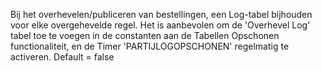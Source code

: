 Bij het overhevelen/publiceren van bestellingen, een Log-tabel bijhouden voor elke overgehevelde regel. Het is aanbevolen om de 'Overhevel Log' tabel toe te voegen in de constanten aan de Tabellen Opschonen functionaliteit, en de Timer 'PARTIJLOGOPSCHONEN' regelmatig te activeren. Default = false